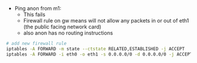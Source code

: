 - Ping anon from m1:
	- This fails
	- Firewall rule on gw means will not allow any packets in or out of eth1 (the public facing network card)
	- also anon has no routing instructions 

```bash
# add new firewall rule
iptables -A FORWARD -m state --ctstate RELATED,ESTABLISHED -j ACCEPT
iptables -A FORWARD -i eth0 -o eth1 -s 0.0.0.0/0 -d 0.0.0.0/0 -j ACCEPT
```

